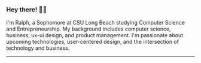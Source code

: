 ### Hey there! 👋🏼

I'm Ralph, a Sophomore at CSU Long Beach studying Computer Science and Entrepreneurship. My background includes computer science, business, ux-ui design, and product management. I'm passionate about upcoming technologies, user-centered design, and the intersection of technology and business.
*** 
